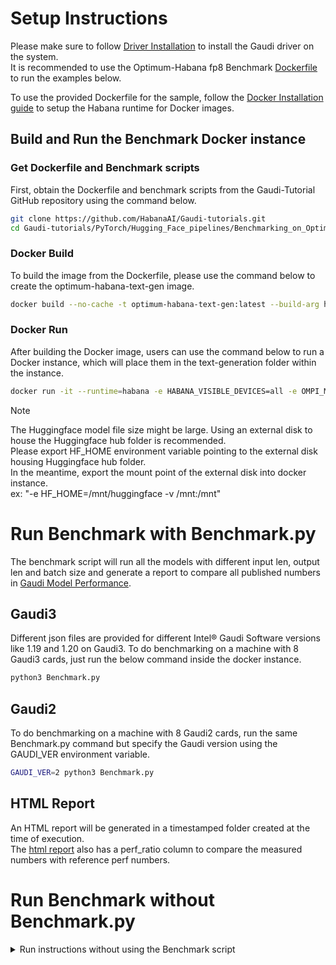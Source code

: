 # Setup Instructions

Please make sure to follow [Driver Installation](https://docs.habana.ai/en/latest/Installation_Guide/Driver_Installation.html) to install the Gaudi driver on the system.  
It is recommended to use the Optimum-Habana fp8 Benchmark [Dockerfile](https://github.com/HabanaAI/Gaudi-tutorials/blob/main/PyTorch/Hugging_Face_pipelines/Benchmarking_on_Optimum-habana_with_fp8/Dockerfile) to run the examples below.

To use the provided Dockerfile for the sample, follow the [Docker Installation guide](https://docs.habana.ai/en/latest/Installation_Guide/Additional_Installation/Docker_Installation.html) to setup the Habana runtime for Docker images.  

## Build and Run the Benchmark Docker instance 

### Get Dockerfile and Benchmark scripts
First, obtain the Dockerfile and benchmark scripts from the Gaudi-Tutorial GitHub repository using the command below.  

```bash
git clone https://github.com/HabanaAI/Gaudi-tutorials.git
cd Gaudi-tutorials/PyTorch/Hugging_Face_pipelines/Benchmarking_on_Optimum-habana_with_fp8
```
### Docker Build
To build the image from the Dockerfile, please use the command below to create the optimum-habana-text-gen image.
```bash
docker build --no-cache -t optimum-habana-text-gen:latest --build-arg https_proxy=$https_proxy --build-arg http_proxy=$http_proxy -f Dockerfile .
```
### Docker Run
After building the Docker image, users can use the command below to run a Docker instance, which will place them in the text-generation folder within the instance.
```bash
docker run -it --runtime=habana -e HABANA_VISIBLE_DEVICES=all -e OMPI_MCA_btl_vader_single_copy_mechanism=none   --cap-add=ALL --privileged=true  --net=host --ipc=host optimum-habana-text-gen:latest
```
> [!NOTE]
> The Huggingface model file size might be large. Using an external disk to house the Huggingface hub folder is recommended. \
> Please export HF_HOME environment variable pointing to the external disk housing Huggingface hub folder. \
> In the meantime, export the mount point of the external disk into docker instance. \
> ex: "-e HF_HOME=/mnt/huggingface -v /mnt:/mnt"

# Run Benchmark with Benchmark.py
The benchmark script will run all the models with different input len, output len and batch size and generate a report to compare all published numbers in [Gaudi Model Performance](https://www.intel.com/content/www/us/en/developer/platform/gaudi/model-performance.html).  

## Gaudi3
Different json files are provided for different Intel® Gaudi Software versions like 1.19 and 1.20 on Gaudi3.
To do benchmarking on a machine with 8 Gaudi3 cards, just run the below command inside the docker instance. 
```bash
python3 Benchmark.py
```
## Gaudi2
To do benchmarking on a machine with 8 Gaudi2 cards, run the same Benchmark.py command but specify the Gaudi version using the GAUDI_VER environment variable. 
```bash
GAUDI_VER=2 python3 Benchmark.py
```
## HTML Report
An HTML report will be generated in a timestamped folder created at the time of execution.  
The [html report](https://github.com/HabanaAI/Gaudi-tutorials/tree/main/PyTorch/Hugging_Face_pipelines/Benchmarking_on_Optimum-habana_with_fp8#html-report) also has a perf_ratio column to compare the measured numbers with reference perf numbers. 

# Run Benchmark without Benchmark.py
<details>
<summary> Run instructions without using the Benchmark script  </summary>
  
## Tensor quantization statisics measurement
This step needs to be completed only once for each model with the corresponding world size values.  
The hqt_output generated after this step will be used for the FP8 run.  
If changing models for the FP8 run, repeat this step to obtain the relevant hqt_output.  

Here is an example to measure the tensor quantization statistics for LLama2 or 3 models:  
{:.note}Please note that Llama3-405B requires a minimum of 8 Gaudi3 cards.

Export different values to the following environment variables to change parameters for tensor quantization statistics:  
| Environment Variable | Values |
|------------------|------------|
| model_name | meta-llama/Llama-2-70b-hf,  meta-llama/Llama-2-7b-hf, meta-llama/Llama-3.1-405B-Instruct, meta-llama/Llama-3.1-70B-Instruct, meta-llama/Llama-3.3-70B-Instruct, and meta-llama/Llama-3.1-8B-Instruct |
| world_size | 1, 2, 8 |

```bash
export model_name=meta-llama/Llama-2-70b-hf
export world_size=2
```

```bash
HF_DATASETS_TRUST_REMOTE_CODE=true QUANT_CONFIG=./quantization_config/maxabs_measure.json TQDM_DISABLE=1 python3 ../gaudi_spawn.py \
--use_deepspeed --world_size ${world_size} run_lm_eval.py \
-o acc_llama_quant.json \
--model_name_or_path ${model_name} \
--warmup 0 \
--use_hpu_graphs \
--use_kv_cache \
--trim_logits \
--batch_size 1 \
--bucket_size=128 \
--bucket_internal \
--trust_remote_code \
--tasks hellaswag lambada_openai piqa winogrande \
--bf16 \
--attn_softmax_bf16 \
--use_flash_attention \
--flash_attention_recompute \
--flash_attention_causal_mask
```

## Quantize and run the fp8 model

Here is an example to quantize the model based on previous measurements for LLama2 or 3 models:

Export different values to the following environment variables to change parameters for tensor quantization statistics:  
| Environment Variable | Values |
|------------------|------------|
| model_name | meta-llama/Llama-2-70b-hf, meta-llama/Llama-2-7b-hf, meta-llama/Llama-3.1-405B-Instruct, meta-llama/Llama-3.1-70B-Instruct, meta-llama/Llama-3.3-70B-Instruct, and meta-llama/Llama-3.1-8B-Instruct |
| input_len | 128, 2048, and etc |
| output_len | 128, 2048, and etc |
| batch_size | 350, 1512, 1750, and etc |
| world_size | 1, 2, 8 |

{:.note}Please note that Llama3-405B requires a minimum of 8 Gaudi3 cards.

Here is an example to run llama2-70b with input tokens length=128, output tokens length=128 and batch size = 1750 
```bash
export model_name=meta-llama/Llama-2-70b-hf
export input_len=128
export output_len=128
export batch_size=1750
export world_size=2
```
After setting the environment variables, run the FP8 model using the following command:  
```bash
HF_DATASETS_TRUST_REMOTE_CODE=true QUANT_CONFIG=./quantization_config/maxabs_quant.json TQDM_DISABLE=1 python3 ../gaudi_spawn.py \
--use_deepspeed --world_size ${world_size} run_generation.py \
--model_name_or_path ${model_name} \
--attn_softmax_bf16 \
--use_hpu_graphs \
--limit_hpu_graphs \
--trim_logits \
--use_kv_cache \
--use_flash_attention \
--flash_attention_recompute \
--flash_attention_causal_mask  \
--bucket_size=128 \
--bucket_internal \
--attn_batch_split 2  \
--bf16 \
--batch_size ${batch_size} \
--max_new_tokens ${output_len} \
--max_input_tokens ${input_len} \
--warmup 2
```
{:.note}Please note that Llama3-405B requires --book\_source additionally to achieve better performance. Llama3.3-70B model also doesn't require the "--attn\_batch\_split 2" argument.
</details>

